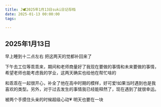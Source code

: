 ```yaml
---
title: J🕊️2025年1月13日suki日记存档
date: 2025-01-13 00:00:00
tags:

---
```


## 2025年1月13日

早上睡到十二点左右
把这两天的觉都补回来了

下午去工位等乖乖来，期间和老师商量好了我现在要做的事情和未来要做的事情，希望老师也能考虑我的学业，这两天确实也给他在帮忙啥的


和乖乖在一起很开心，补全了他在高中时期的模样，好可爱!如果当时遇到也是我喜欢的类型。另外，对于过去发生的事情我已经能释然了，现在遇到了就很幸运。

被两个手摸住头亲的时候超级心动💗
明天也要在一块
